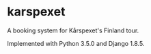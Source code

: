 # karspexet
A booking system for Kårspexet's Finland tour.

Implemented with Python 3.5.0 and Django 1.8.5.
